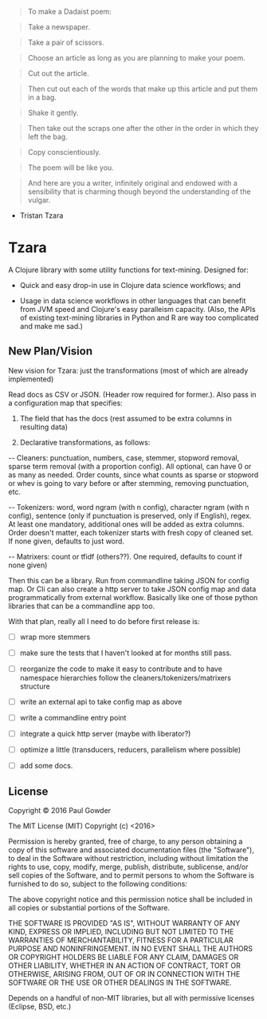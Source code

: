 
> To make a Dadaist poem:

> Take a newspaper.

> Take a pair of scissors.

> Choose an article as long as you are planning to make your poem.

> Cut out the article.

> Then cut out each of the words that make up this article and put them in a bag.

> Shake it gently.

> Then take out the scraps one after the other in the order in which they left the bag.

> Copy conscientiously.

> The poem will be like you.

> And here are you a writer, infinitely original and endowed with a sensibility that is charming though beyond the understanding of the vulgar.

- Tristan Tzara

# Tzara

A Clojure library with some utility functions for text-mining. Designed for:

- Quick and easy drop-in use in Clojure data science workflows; and

- Usage in data science workflows in other languages that can benefit from JVM speed and Clojure's easy paralleism capacity. (Also, the APIs of existing text-mining libraries in Python and R are way too complicated and make me sad.)

## New Plan/Vision

New vision for Tzara: just the transformations (most of which are already implemented)

Read docs as CSV or JSON. (Header row required for former.). Also pass in a configuration map that specifies:

1.  The field that has the docs (rest assumed to be extra columns in resulting data) 

2. Declarative transformations, as follows:

-- Cleaners: punctuation, numbers, case, stemmer, stopword removal, sparse term removal (with a proportion config).  All optional, can have 0 or as many as needed. Order counts, since what counts as sparse or stopword or whev is going to vary before or after stemming, removing punctuation, etc.

-- Tokenizers: word, word ngram (with n config), character ngram (with n config), sentence (only if punctuation is preserved, only if English), regex. At least one mandatory, additional ones will be added as extra columns. Order doesn't matter, each tokenizer starts with fresh copy of cleaned set. If none given, defaults to just word.

-- Matrixers: count or tfidf (others??).  One required, defaults to count if none given)

Then this can be a library. Run from commandline taking JSON for config map.  Or Cli can also create a http server to take JSON config map and data programmatically from external workflow. Basically like one of those python libraries that can be a commandline app too. 

With that plan, really all I need to do before first release is:

- [ ] wrap more stemmers

- [ ] make sure the tests that I haven't looked at for months still pass.

- [ ] reorganize the code to make it easy to contribute and to have namespace hierarchies follow the cleaners/tokenizers/matrixers structure

- [ ] write an external api to take config map as above

- [ ] write a commandline entry point

- [ ] integrate a quick http server (maybe with liberator?)

- [ ] optimize a little (transducers, reducers, parallelism where possible)

- [ ] add some docs.




## License

Copyright © 2016 Paul Gowder

The MIT License (MIT)
Copyright (c) <2016> <Paul Gowder>

Permission is hereby granted, free of charge, to any person obtaining a copy of this software and associated documentation files (the "Software"), to deal in the Software without restriction, including without limitation the rights to use, copy, modify, merge, publish, distribute, sublicense, and/or sell copies of the Software, and to permit persons to whom the Software is furnished to do so, subject to the following conditions:

The above copyright notice and this permission notice shall be included in all copies or substantial portions of the Software.

THE SOFTWARE IS PROVIDED "AS IS", WITHOUT WARRANTY OF ANY KIND, EXPRESS OR IMPLIED, INCLUDING BUT NOT LIMITED TO THE WARRANTIES OF MERCHANTABILITY, FITNESS FOR A PARTICULAR PURPOSE AND NONINFRINGEMENT. IN NO EVENT SHALL THE AUTHORS OR COPYRIGHT HOLDERS BE LIABLE FOR ANY CLAIM, DAMAGES OR OTHER LIABILITY, WHETHER IN AN ACTION OF CONTRACT, TORT OR OTHERWISE, ARISING FROM, OUT OF OR IN CONNECTION WITH THE SOFTWARE OR THE USE OR OTHER DEALINGS IN THE SOFTWARE.

Depends on a handful of non-MIT libraries, but all with permissive licenses (Eclipse, BSD, etc.)
